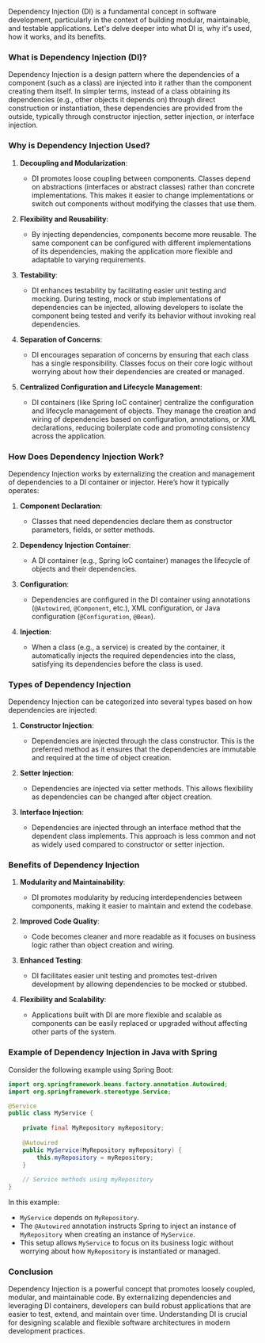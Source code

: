 Dependency Injection (DI) is a fundamental concept in software development, particularly in the context of building modular, maintainable, and testable applications. Let's delve deeper into what DI is, why it's used, how it works, and its benefits.

### What is Dependency Injection (DI)?

Dependency Injection is a design pattern where the dependencies of a component (such as a class) are injected into it rather than the component creating them itself. In simpler terms, instead of a class obtaining its dependencies (e.g., other objects it depends on) through direct construction or instantiation, these dependencies are provided from the outside, typically through constructor injection, setter injection, or interface injection.

### Why is Dependency Injection Used?

1. **Decoupling and Modularization**:
   - DI promotes loose coupling between components. Classes depend on abstractions (interfaces or abstract classes) rather than concrete implementations. This makes it easier to change implementations or switch out components without modifying the classes that use them.
   
2. **Flexibility and Reusability**:
   - By injecting dependencies, components become more reusable. The same component can be configured with different implementations of its dependencies, making the application more flexible and adaptable to varying requirements.
   
3. **Testability**:
   - DI enhances testability by facilitating easier unit testing and mocking. During testing, mock or stub implementations of dependencies can be injected, allowing developers to isolate the component being tested and verify its behavior without invoking real dependencies.
   
4. **Separation of Concerns**:
   - DI encourages separation of concerns by ensuring that each class has a single responsibility. Classes focus on their core logic without worrying about how their dependencies are created or managed.
   
5. **Centralized Configuration and Lifecycle Management**:
   - DI containers (like Spring IoC container) centralize the configuration and lifecycle management of objects. They manage the creation and wiring of dependencies based on configuration, annotations, or XML declarations, reducing boilerplate code and promoting consistency across the application.

### How Does Dependency Injection Work?

Dependency Injection works by externalizing the creation and management of dependencies to a DI container or injector. Here’s how it typically operates:

1. **Component Declaration**:
   - Classes that need dependencies declare them as constructor parameters, fields, or setter methods.

2. **Dependency Injection Container**:
   - A DI container (e.g., Spring IoC container) manages the lifecycle of objects and their dependencies.
   
3. **Configuration**:
   - Dependencies are configured in the DI container using annotations (`@Autowired`, `@Component`, etc.), XML configuration, or Java configuration (`@Configuration`, `@Bean`).
   
4. **Injection**:
   - When a class (e.g., a service) is created by the container, it automatically injects the required dependencies into the class, satisfying its dependencies before the class is used.

### Types of Dependency Injection

Dependency Injection can be categorized into several types based on how dependencies are injected:

1. **Constructor Injection**:
   - Dependencies are injected through the class constructor. This is the preferred method as it ensures that the dependencies are immutable and required at the time of object creation.

2. **Setter Injection**:
   - Dependencies are injected via setter methods. This allows flexibility as dependencies can be changed after object creation.

3. **Interface Injection**:
   - Dependencies are injected through an interface method that the dependent class implements. This approach is less common and not as widely used compared to constructor or setter injection.

### Benefits of Dependency Injection

1. **Modularity and Maintainability**:
   - DI promotes modularity by reducing interdependencies between components, making it easier to maintain and extend the codebase.

2. **Improved Code Quality**:
   - Code becomes cleaner and more readable as it focuses on business logic rather than object creation and wiring.

3. **Enhanced Testing**:
   - DI facilitates easier unit testing and promotes test-driven development by allowing dependencies to be mocked or stubbed.

4. **Flexibility and Scalability**:
   - Applications built with DI are more flexible and scalable as components can be easily replaced or upgraded without affecting other parts of the system.

### Example of Dependency Injection in Java with Spring

Consider the following example using Spring Boot:

```java
import org.springframework.beans.factory.annotation.Autowired;
import org.springframework.stereotype.Service;

@Service
public class MyService {
    
    private final MyRepository myRepository;
    
    @Autowired
    public MyService(MyRepository myRepository) {
        this.myRepository = myRepository;
    }
    
    // Service methods using myRepository
}
```

In this example:
- `MyService` depends on `MyRepository`.
- The `@Autowired` annotation instructs Spring to inject an instance of `MyRepository` when creating an instance of `MyService`.
- This setup allows `MyService` to focus on its business logic without worrying about how `MyRepository` is instantiated or managed.

### Conclusion

Dependency Injection is a powerful concept that promotes loosely coupled, modular, and maintainable code. By externalizing dependencies and leveraging DI containers, developers can build robust applications that are easier to test, extend, and maintain over time. Understanding DI is crucial for designing scalable and flexible software architectures in modern development practices.